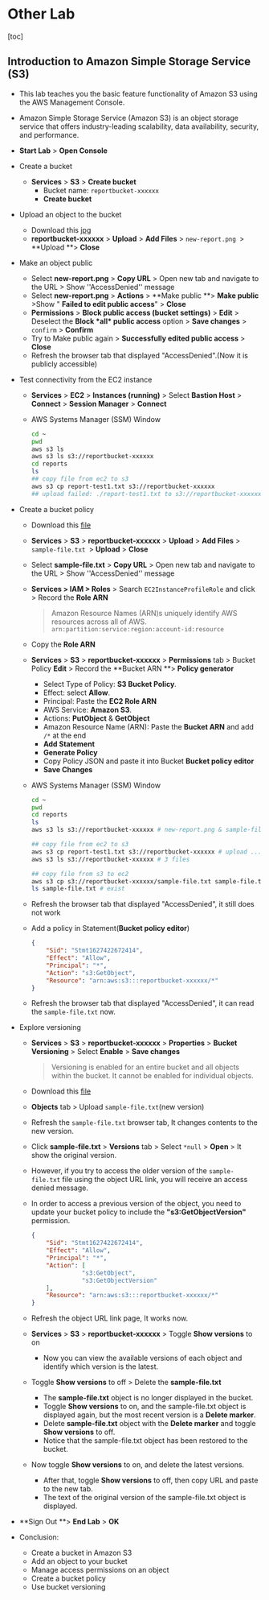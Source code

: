# Other Lab

[toc]

## Introduction to Amazon Simple Storage Service (S3)

- This lab teaches you the basic feature functionality of Amazon S3 using the AWS Management Console.

- Amazon Simple Storage Service (Amazon S3) is an object storage service that offers industry-leading scalability, data availability, security, and performance. 

- **Start Lab** > **Open Console**

- Create a bucket

  - **Services** > **S3** > **Create bucket** 
    - Bucket name: `reportbucket-xxxxxx`
    - **Create bucket**

- Upload an object to the bucket

  - Download this [jpg](https://s3.us-west-2.amazonaws.com/us-west-2-aws-training/awsu-spl/SPL-TF-100-STESS3-2/2.4.4.prod/images/new-report.png)
  - **reportbucket-xxxxxx** > **Upload** > **Add Files** > `new-report.png `> **Upload **> **Close**

- Make an object public

  - Select **new-report.png** > **Copy URL** > Open new tab and navigate to the URL > Show ''AccessDenied'' message
  - Select **new-report.png** > **Actions** > **Make public **> **Make public** >Show " **Failed to edit public access**" > **Close**
  - **Permissions** > **Block public access (bucket settings)** > **Edit** > Deselect the **Block \*all\* public access** option > **Save changes** > `confirm` > **Confirm**
  - Try to Make public again > **Successfully edited public access** > **Close** 
  - Refresh the browser tab that displayed "AccessDenied".(Now it is  publicly accessible)

- Test connectivity from the EC2 instance

  - **Services** > **EC2** > **Instances (running)** > Select **Bastion Host** > **Connect** > **Session Manager** > **Connect**

  - AWS Systems Manager (SSM) Window

    ```sh
    cd ~
    pwd
    aws s3 ls
    aws s3 ls s3://reportbucket-xxxxxx
    cd reports
    ls
    ## copy file from ec2 to s3
    aws s3 cp report-test1.txt s3://reportbucket-xxxxxx
    ## upload failed: ./report-test1.txt to s3://reportbucket-xxxxxx/report-test1.txt An error occurred (AccessDenied) when calling the PutObject operation: Access Denied
    ```

- Create a bucket policy

  - Download this [file](https://s3.us-west-2.amazonaws.com/us-west-2-aws-training/awsu-spl/SPL-TF-100-STESS3-2/2.4.4.prod/images/v1/sample-file.txt)

  - **Services** > **S3** > **reportbucket-xxxxxx** > **Upload** > **Add Files** > `sample-file.txt `> **Upload** > **Close**

  - Select **sample-file.txt** > **Copy URL** > Open new tab and navigate to the URL > Show ''AccessDenied'' message

  - **Services > IAM > Roles** > Search `EC2InstanceProfileRole` and click >  Record the **Role ARN**

    > Amazon Resource Names (ARN)s uniquely identify AWS resources across all of AWS. 
    > `arn:partition:service:region:account-id:resource`
    
  -  Copy the **Role ARN**
  
  - **Services** > **S3** > **reportbucket-xxxxxx** >  **Permissions** tab >  Bucket Policy **Edit** > Record the **Bucket ARN **> **Policy generator**

    - Select Type of Policy:  **S3 Bucket Policy**.
    - Effect: select **Allow**.
    - Principal: Paste the **EC2 Role ARN** 
    - AWS Service: **Amazon S3**.
    - Actions: **PutObject** & **GetObject**
    - Amazon Resource Name (ARN): Paste the **Bucket ARN** and add `/*` at the end
    - **Add Statement**
    - **Generate Policy**
    - Copy Policy JSON and paste it into Bucket **Bucket policy editor**
    - **Save Changes**
  
  - AWS Systems Manager (SSM) Window
  
    ```sh
    cd ~
    pwd
    cd reports
    ls
    aws s3 ls s3://reportbucket-xxxxxx # new-report.png & sample-file.txt
    
    ## copy file from ec2 to s3
    aws s3 cp report-test1.txt s3://reportbucket-xxxxxx # upload ...
    aws s3 ls s3://reportbucket-xxxxxx # 3 files
    
    ## copy file from s3 to ec2
    aws s3 cp s3://reportbucket-xxxxxx/sample-file.txt sample-file.txt # download ...
    ls sample-file.txt # exist
    ```
  
  - Refresh the browser tab that displayed "AccessDenied", it still does not work
  
  - Add a policy in Statement(**Bucket policy editor**)

    ```json
    {
        "Sid": "Stmt1627422672414",
        "Effect": "Allow",
        "Principal": "*",
        "Action": "s3:GetObject",
        "Resource": "arn:aws:s3:::reportbucket-xxxxxx/*"
    }
    ```
  
  - Refresh the browser tab that displayed "AccessDenied", it can read the `sample-file.txt` now.
  
- Explore versioning

  - **Services** > **S3** > **reportbucket-xxxxxx** > **Properties** > **Bucket Versioning** > Select **Enable** > **Save changes**

    > Versioning is enabled for an entire bucket and all objects within the bucket. It cannot be enabled for individual objects.
    
  - Download this [file](https://s3.us-west-2.amazonaws.com/us-west-2-aws-training/awsu-spl/SPL-TF-100-STESS3-2/2.4.4.prod/images/v2/sample-file.txt)
  
  - **Objects** tab > Upload `sample-file.txt`(new version)
  
  - Refresh the `sample-file.txt`  browser tab, It changes contents to the new version.
  
  - Click  **sample-file.txt** > **Versions** tab > Select `*null`  > **Open** > It show the original version.
  
  - However, if you try to access the older version of the `sample-file.txt` file using the object URL link, you will receive an access denied message. 
  
  - In order to access a previous version of the object, you need to update your bucket policy to include the **"s3:GetObjectVersion"** permission.
  
    ```json
    {
        "Sid": "Stmt1627422672414",
        "Effect": "Allow",
        "Principal": "*",
        "Action": [
                  "s3:GetObject",
                  "s3:GetObjectVersion"
        ],
        "Resource": "arn:aws:s3:::reportbucket-xxxxxx/*"
    }
    ```
  
  - Refresh the object URL link page, It works now.
  
  - **Services** > **S3** > **reportbucket-xxxxxx**  > Toggle  **Show versions**  to on 
  
    - Now you can view the available versions of each object and identify which version is the latest.
  
  - Toggle  **Show versions**  to off > Delete the **sample-file.txt** 
  
    - The **sample-file.txt** object is no longer displayed in the bucket.
    - Toggle  **Show versions**  to on, and the sample-file.txt object is displayed again, but the most recent version is a **Delete marker**.
    - Delete **sample-file.txt** object with the **Delete marker** and toggle  **Show versions**  to off.
    - Notice that the sample-file.txt object has been restored to the bucket.
  
  - Now toggle  **Show versions**  to on, and delete the latest versions.
  
    - After that, toggle **Show versions**  to off, then copy URL and paste to the new tab.
    - The text of the original version of the sample-file.txt object is displayed.
  
- **Sign Out **> **End Lab**  > **OK**

- Conclusion:

  - Create a bucket in Amazon S3
  - Add an object to your bucket
  - Manage access permissions on an object
  - Create a bucket policy
  - Use bucket versioning
